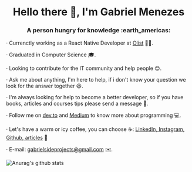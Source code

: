 <h1 align="center">
  Hello there 👋, I'm Gabriel Menezes
</h1>
<h3 align="center">
  A person hungry for knowledge :earth_americas:
</h3>

· Currenctly working as a React Native Developer at [Olist](https://olist.com/) 💼:blue_heart:.

· Graduated in Computer Science 🎓.

· Looking to contribute for the IT community and help people :blush:.

· Ask me about anything, I'm here to help, if i don't know your question we look for the answer together :smiley:.

· I'm always looking for help to become a better developer, so if you have books, articles and courses tips please send a message 💬. 

· Follow me on [dev.to](https://dev.to/gabrielsideprojects) and [Medium](https://gabrielsideprojects.medium.com/) to know more about programming :computer:.

· Let's have a warm or icy coffee, you can choose :coffee:: [LinkedIn, Instagram, Github, articles](https://linktr.ee/gabrielmenezess) 💙 

· E-mail: gabrielsideprojects@gmail.com ✉️.

![Anurag's github stats](https://github-readme-stats.vercel.app/api?username=gabrielsideprojects&show_icons=true&theme=dark)
